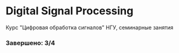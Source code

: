 # Digital Signal Processing
Курс "Цифровая обработка сигналов" НГУ, семинарные занятия

### Завершено: 3/4

